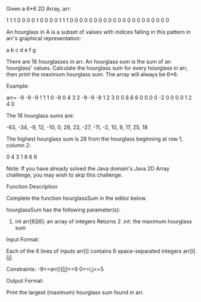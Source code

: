Given a 6*6 2D Array, arr:

1 1 1 0 0 0
0 1 0 0 0 0
1 1 1 0 0 0
0 0 0 0 0 0
0 0 0 0 0 0
0 0 0 0 0 0

An hourglass in A is a subset of values with indices falling in this pattern in arr's graphical representation:

a b c
  d
e f g

There are 16 hourglasses in arr. An hourglass sum is the sum of an hourglass' values. Calculate the hourglass sum for every hourglass in arr, then print the maximum hourglass sum. The array will always be 6*6.


Example:

arr=
-9 -9 -9  1 1 1 
 0 -9  0  4 3 2
-9 -9 -9  1 2 3
 0  0  8  6 6 0
 0  0  0 -2 0 0
 0  0  1  2 4 0

The 16 hourglass sums are:

-63, -34, -9, 12, 
-10,   0, 28, 23, 
-27, -11, -2, 10, 
  9,  17, 25, 18

The highest hourglass sum is 28 from the hourglass beginning at row 1, column 2:

0 4 3
  1
8 6 6

Note: If you have already solved the Java domain's Java 2D Array challenge, you may wish to skip this challenge.


Function Description

Complete the function hourglassSum in the editor below.

hourglassSum has the following parameter(s):

  1. int arr[6][6]: an array of integers
   Returns
  2 .int: the maximum hourglass sum


Input Format:

Each of the 6 lines of inputs arr[i] contains 6 space-separated integers arr[i][j].


Constraints:
-9<=arr[i][j]<=9
0<=i,j<=5


Output Format:

Print the largest (maximum) hourglass sum found in arr.